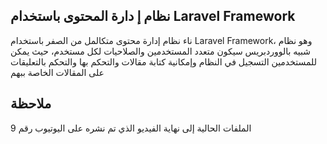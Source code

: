 ## نظام إ دارة المحتوى باستخدام Laravel Framework

ناء نظام إدارة محتوى متكالمل من الصفر باستخدام Laravel Framework، وهو نظام شبيه بالووردبريس سيكون متعدد المستخدمين والصلاحيات لكل مستخدم، حيث يمكن للمستخدمين التسجيل في النظام وإمكانية كتابة مقالات والتحكم بها والتحكم بالتعليقات على المقالات الخاصة ببهم

## ملاحظة 
الملفات الحالية إلى نهاية الفيديو الذي تم نشره على اليوتيوب رقم 9
